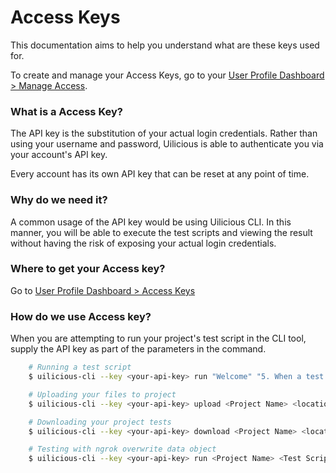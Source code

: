 # Access Keys
This documentation aims to help you understand what are these keys used for.

To create and manage your Access Keys, go to your [User Profile Dashboard > Manage Access](https://user.uilicious.com/profile/accessKeys).

### What is a Access Key?
The API key is the substitution of your actual login credentials. Rather than using your username and password, Uilicious is able to authenticate you via your account's API key.

Every account has its own API key that can be reset at any point of time.

### Why do we need it?
A common usage of the API key would be using Uilicious CLI. In this manner, you will be able to execute the test scripts and viewing the result without having the risk of exposing your actual login credentials. 

### Where to get your Access key?
Go to [User Profile Dashboard > Access Keys](https://user.uilicious.com/profile/accessKeys)

### How do we use Access key?
When you are attempting to run your project's test script in the CLI tool, supply the API key as part of the parameters in the command.

```bash
    # Running a test script
    $ uilicious-cli --key <your-api-key> run "Welcome" "5. When a test fails"

    # Uploading your files to project
    $ uilicious-cli --key <your-api-key> upload <Project Name> <location of your directory>

    # Downloading your project tests
    $ uilicious-cli --key <your-api-key> download <Project Name> <location to download to>

    # Testing with ngrok overwrite data object
    $ uilicious-cli --key <your-api-key> run <Project Name> <Test Script Name> --ngrokPort 8080 --ngrokParam 'url' --dataObject '{"url":"<your url>"}' 
```

